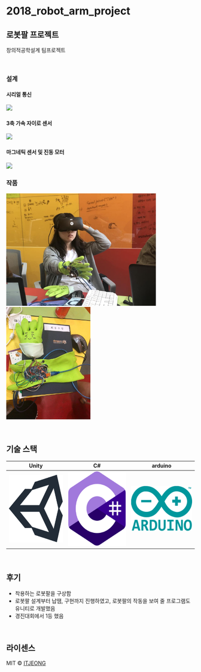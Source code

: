 # 2018_robot_arm_project

## 로봇팔 프로젝트

창의적공학설계 팀프로젝트

<br>

### 설계

#### 시리얼 통신 <br>
<img src="serialmanager.png">
<br>

#### 3축 가속 자이로 센서 <br>
<img src="ziro_serial.png">
<br>

#### 마그네틱 센서 및 진동 모터 <br>
<img src="magnetic_vibration.png">
<br>

### 작품 <br>

<img src=".images/arm.jpg" height=300/> <img src=".images/arm_4.jpg" height=300>

<br>

## 기술 스택

| Unity | C# | arduino |
| :--------: | :--------: | :--------: |
|   <img src="https://raw.githubusercontent.com/ITJEONG-DEV/README/main/.images/unity.png" width="180" height="180"/>   |   <img src="https://raw.githubusercontent.com/ITJEONG-DEV/README/cd763909be113b37c44ab5490a4e9007e2c00920/.images/csharp.svg" width="200" height="200"/>    | <img src="https://raw.githubusercontent.com/ITJEONG-DEV/README/main/.images/arduino.png" width="200" height="120"/> |

<br>

## 후기

- 착용하는 로봇팔을 구상함
- 로봇팔 설계부터 납땜, 구현까지 진행하였고, 로봇팔의 작동을 보여 줄 프로그램도 유니티로 개발했음
- 경진대회에서 1등 했음

<br>

## 라이센스

MIT &copy; [ITJEONG](mailto:derbana1027@gmail.com)
